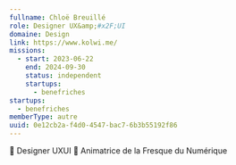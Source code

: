 ```yaml
---
fullname: Chloë Breuillé
role: Designer UX&amp;#x2F;UI
domaine: Design
link: https://www.kolwi.me/
missions:
  - start: 2023-06-22
    end: 2024-09-30
    status: independent
    startups:
      - benefriches
startups:
  - benefriches
memberType: autre
uuid: 0e12cb2a-f4d0-4547-bac7-6b3b55192f86
---
```

🎨 Designer UXUI 🧩 Animatrice de la Fresque du Numérique